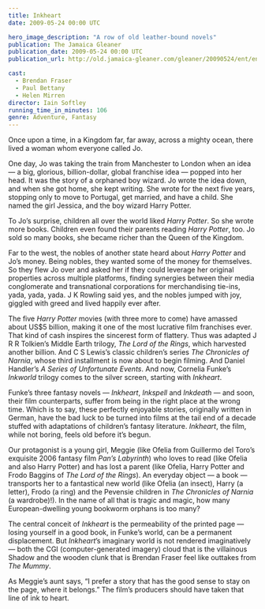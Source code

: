 ```yaml
---
title: Inkheart
date: 2009-05-24 00:00 UTC

hero_image_description: "A row of old leather-bound novels"
publication: The Jamaica Gleaner
publication_date: 2009-05-24 00:00 UTC
publication_url: http://old.jamaica-gleaner.com/gleaner/20090524/ent/ent7.html

cast:
  - Brendan Fraser
  - Paul Bettany
  - Helen Mirren
director: Iain Softley
running_time_in_minutes: 106
genre: Adventure, Fantasy
---
```


Once upon a time, in a Kingdom far, far away, across a mighty ocean, there lived
a woman whom everyone called Jo.

One day, Jo was taking the train from Manchester to London when an idea — a big,
glorious, billion-dollar, global franchise idea — popped into her head. It was
the story of a orphaned boy wizard. Jo wrote the idea down, and when she got
home, she kept writing. She wrote for the next five years, stopping only to move
to Portugal, get married, and have a child. She named the girl Jessica, and the
boy wizard Harry Potter.

To Jo’s surprise, children all over the world liked *Harry Potter*. So she wrote
more books. Children even found their parents reading *Harry Potter*, too. Jo
sold so many books, she became richer than the Queen of the Kingdom.

Far to the west, the nobles of another state heard about *Harry Potter* and Jo’s
money. Being nobles, they wanted some of the money for themselves. So they flew
Jo over and asked her if they could leverage her original properties across
multiple platforms, finding synergies between their media conglomerate and
transnational corporations for merchandising tie-ins, yada, yada, yada. J K
Rowling said yes, and the nobles jumped with joy, giggled with greed and lived
happily ever after.

The five *Harry Potter* movies (with three more to come) have amassed about US$5
billion, making it one of the most lucrative film franchises ever. That kind of
cash inspires the sincerest form of flattery. Thus was adapted J R R Tolkien’s
Middle Earth trilogy, *The Lord of the Rings*, which harvested another billion.
And C S Lewis’s classic children’s series *The Chronicles of Narnia*, whose
third installment is now about to begin filming. And Daniel Handler’s *A Series
of Unfortunate Events*. And now, Cornelia Funke’s *Inkworld* trilogy comes to
the silver screen, starting with *Inkheart*.

Funke’s three fantasy novels — _Inkheart_, _Inkspell_ and *Inkdeath* — and soon,
their film counterparts, suffer from being in the right place at the wrong time.
Which is to say, these perfectly enjoyable stories, originally written in
German, have the bad luck to be turned into films at the tail end of a decade
stuffed with adaptations of children’s fantasy literature. *Inkheart*, the film,
while not boring, feels old before it’s begun.

Our protagonist is a young girl, Meggie (like Ofelia from Guillermo del Toro’s
exquisite 2006 fantasy film *Pan’s Labyrinth*) who loves to read (like Ofelia
and also Harry Potter) and has lost a parent (like Ofelia, Harry Potter and
Frodo Baggins of *The Lord of the Rings*). An everyday object — a book —
transports her to a fantastical new world (like Ofelia (an insect), Harry (a
letter), Frodo (a ring) and the Pevensie children in *The Chronicles of Narnia*
(a wardrobe)!). In the name of all that is tragic and magic, how many
European-dwelling young bookworm orphans is too many?

The central conceit of *Inkheart* is the permeability of the printed page —
losing yourself in a good book, in Funke’s world, can be a permanent
displacement. But *Inkheart*’s imaginary world is not rendered imaginatively —
both the CGI (computer-generated imagery) cloud that is the villainous Shadow
and the wooden clunk that is Brendan Fraser feel like outtakes from *The Mummy*.

As Meggie’s aunt says, “I prefer a story that has the good sense to stay on the
page, where it belongs.” The film’s producers should have taken that line of ink
to heart.
